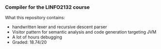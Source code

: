 ### Compiler for the LINFO2132 course

What this repository contains:
- handwritten lexer and recursive descent parser
- Visitor pattern for semantic analysis and code generation targeting JVM
- A lot of hours debugging
- Graded: 18.74/20
